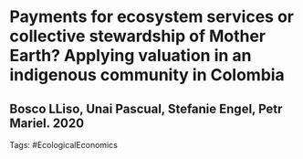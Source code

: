 # Payments for ecosystem services or collective stewardship of Mother Earth? Applying valuation in an indigenous community in Colombia

## Bosco LLiso, Unai Pascual, Stefanie Engel, Petr Mariel. 2020

Tags: #EcologicalEconomics 



